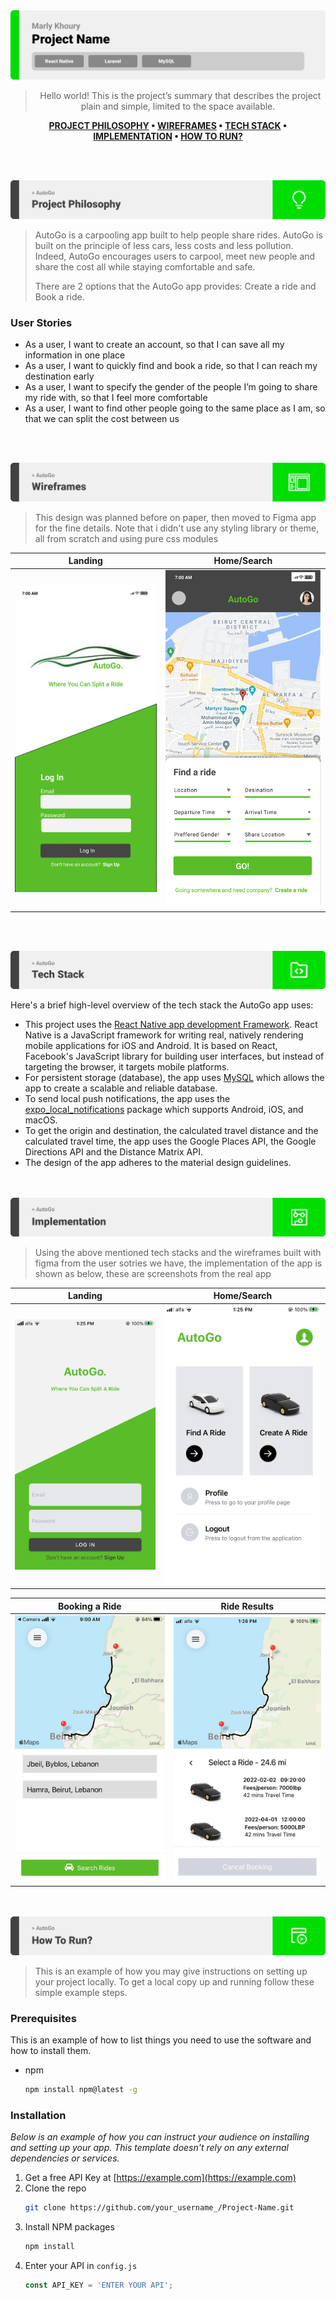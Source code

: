<img src="./readme/title1.svg"/>

<div align="center">

> Hello world! This is the project’s summary that describes the project plain and simple, limited to the space available.  

**[PROJECT PHILOSOPHY](https://github.com/MarlyKhoury/AutoGo#-project-philosophy) • [WIREFRAMES](https://github.com/MarlyKhoury/AutoGo#-wireframes) • [TECH STACK](https://github.com/MarlyKhoury/AutoGo#-tech-stack) • [IMPLEMENTATION](https://github.com/MarlyKhoury/AutoGo#-impplementation) • [HOW TO RUN?](https://github.com/MarlyKhoury/AutoGo#-how-to-run)**

</div>

<br><br>


<img src="./readme/title2.svg"/>

> AutoGo is a carpooling app built to help people share rides. AutoGo is built on the principle of less cars, less costs and less pollution. Indeed, AutoGo encourages users to carpool, meet new people and share the cost all while staying comfortable and safe.
> 
> There are 2 options that the AutoGo app provides: Create a ride and Book a ride.

### User Stories
- As a user, I want to create an account, so that I can save all my information in one place
- As a user, I want to quickly find and book a ride, so that I can reach my destination early
- As a user, I want to specify the gender of the people I’m going to share my ride with, so that I feel more comfortable
- As a user, I want to find other people going to the same place as I am, so that we can split the cost between us


<br><br>

<img src="./readme/title3.svg"/>

> This design was planned before on paper, then moved to Figma app for the fine details.
Note that i didn't use any styling library or theme, all from scratch and using pure css modules

| Landing  | Home/Search  |
| -----------------| -----|
| ![Landing](https://github.com/MarlyKhoury/AutoGo/blob/main/Demo/Landing_Page.jpg) | ![Home/Search](https://github.com/MarlyKhoury/AutoGo/blob/main/Demo/Ride_Booking_Page.jpg) |

<!-- | Artists results  | Artist's Albums  |
| -----------------| -----|
| ![Artists results](https://github.com/julescript/spotifyndr/blob/master/demo/Artists_Page.jpg) | ![Artist's Albums](https://github.com/julescript/spotifyndr/blob/master/demo/Albums_Page.jpg) | -->


<br><br>

<img src="./readme/title4.svg"/>

Here's a brief high-level overview of the tech stack the AutoGo app uses:

- This project uses the [React Native app development Framework](https://reactnative.dev/). React Native is a JavaScript framework for writing real, natively rendering mobile applications for iOS and Android. It is based on React, Facebook's JavaScript library for building user interfaces, but instead of targeting the browser, it targets mobile platforms.
- For persistent storage (database), the app uses [MySQL](https://www.mysql.com/) which allows the app to create a scalable and reliable database.
- To send local push notifications, the app uses the [expo_local_notifications](https://docs.expo.dev/versions/latest/sdk/notifications/) package which supports Android, iOS, and macOS.
- To get the origin and destination, the calculated travel distance and the calculated travel time, the app uses the Google Places API, the Google Directions API and the Distance Matrix API.
- The design of the app adheres to the material design guidelines.



<br><br>
<img src="./readme/title5.svg"/>

> Using the above mentioned tech stacks and the wireframes built with figma from the user sotries we have, the implementation of the app is shown as below, these are screenshots from the real app

| Landing  | Home/Search  |
| -----------------| -----|
| ![Landing](https://github.com/MarlyKhoury/AutoGo/blob/main/Demo/unnamed%20(2).jpg) | ![Home/Search](https://github.com/MarlyKhoury/AutoGo/blob/main/Demo/unnamed%20(3).jpg) |

| Booking a Ride  | Ride Results  |
| -----------------| -----|
| ![Booking a Ride](https://github.com/MarlyKhoury/AutoGo/blob/main/Demo/IMG_4631.jpeg) | ![Ride Results](https://github.com/MarlyKhoury/AutoGo/blob/main/Demo/unnamed.jpg) |


<br><br>
<img src="./readme/title6.svg"/>


> This is an example of how you may give instructions on setting up your project locally.
To get a local copy up and running follow these simple example steps.

### Prerequisites

This is an example of how to list things you need to use the software and how to install them.
* npm
  ```sh
  npm install npm@latest -g
  ```

### Installation

_Below is an example of how you can instruct your audience on installing and setting up your app. This template doesn't rely on any external dependencies or services._

1. Get a free API Key at [https://example.com](https://example.com)
2. Clone the repo
   ```sh
   git clone https://github.com/your_username_/Project-Name.git
   ```
3. Install NPM packages
   ```sh
   npm install
   ```
4. Enter your API in `config.js`
   ```js
   const API_KEY = 'ENTER YOUR API';
   ```

